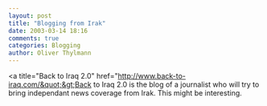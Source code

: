 ```yaml
---
layout: post
title: "Blogging from Irak"
date: 2003-03-14 18:16
comments: true
categories: Blogging
author: Oliver Thylmann
---
```



&lt;a title=&quot;Back to Iraq 2.0&quot; href=&quot;http://www.back-to-iraq.com/&quot;&gt;Back to Iraq 2.0 is the blog of a journalist who will try to bring independant news coverage from Irak. This might be interesting.


